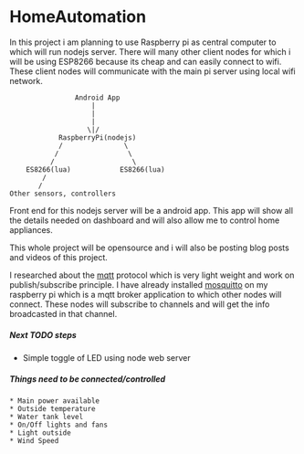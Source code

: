 # HomeAutomation

In this project i am planning to use Raspberry pi as central computer to which will run nodejs server.
There will many other client nodes for which i will be using ESP8266 because its cheap and can easily connect to wifi.
These client nodes will communicate with the main pi server using local wifi network. 

                    Android App
                        |
                        |
                        |
                       \|/
                RaspberryPi(nodejs)
                /               \
               /                 \
              /                   \   
        ES8266(lua)            ES8266(lua)
            /
           /
    Other sensors, controllers



Front end for this nodejs server will be a android app. This app will show all the details needed on dashboard and will 
also allow me to control home appliances.

This whole project will be opensource and i will also be posting blog posts and videos of this project.

I researched about the [mqtt](http://mqtt.org/) protocol which is very light weight and work on publish/subscribe principle.
I have already installed [mosquitto](https://mosquitto.org/) on my raspberry pi which is a mqtt broker application to which other nodes will connect.
These nodes will subscribe to channels and will get the info broadcasted in that channel.

##### Next TODO steps
 - Simple toggle of LED using node web server

##### Things need to be connected/controlled
    * Main power available
    * Outside temperature
    * Water tank level
    * On/Off lights and fans
    * Light outside
    * Wind Speed

